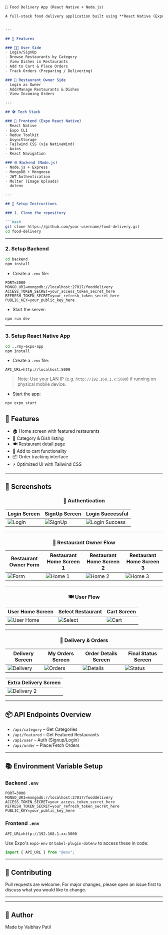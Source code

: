 ```markdown
🍔 Food Delivery App (React Native + Node.js)

A full-stack food delivery application built using **React Native (Expo)** for the frontend and **Node.js + MongoDB** for the backend. This app allows users to browse restaurants, place orders, track deliveries, and restaurant owners to manage their listings.


---

## 🚀 Features

### 🧑‍🍳 User Side
- Login/SignUp
- Browse Restaurants by Category
- View Dishes in Restaurants
- Add to Cart & Place Orders
- Track Orders (Preparing / Delivering)

### 🏢 Restaurant Owner Side
- Login as Owner
- Add/Manage Restaurants & Dishes
- View Incoming Orders

---

## 🛠️ Tech Stack

### 📱 Frontend (Expo React Native)
- React Native
- Expo CLI
- Redux Toolkit
- AsyncStorage
- Tailwind CSS (via NativeWind)
- Axios
- React Navigation

### 🌐 Backend (Node.js)
- Node.js + Express
- MongoDB + Mongoose
- JWT Authentication
- Multer (Image Uploads)
- dotenv

---

## 🔧 Setup Instructions

### 1. Clone the repository

```bash
git clone https://github.com/your-username/food-delivery.git
cd food-delivery
````

---

### 2. Setup Backend

```bash
cd backend
npm install
```

* Create a `.env` file:

```env
PORT=3000
MONGO_URI=mongodb://localhost:27017/fooddelivery
ACCESS_TOKEN_SECRET=your_access_token_secret_here
REFRESH_TOKEN_SECRET=your_refresh_token_secret_here
PUBLIC_KEY=your_public_key_here
```

* Start the server:

```bash
npm run dev
```

---

### 3. Setup React Native App

```bash
cd ../my-expo-app
npm install
```

* Create a `.env` file:

```env
API_URL=http://localhost:5000
```

> Note: Use your LAN IP (e.g. `http://192.168.1.x:5000`) if running on physical mobile device.

* Start the app:

```bash
npx expo start
```


## 🚀 Features

- 🏠 Home screen with featured restaurants
- 📂 Category & Dish listing
- 🍽️ Restaurant detail page
- 🛒 Add to cart functionality
- 📦 Order tracking interface
- ⚡ Optimized UI with Tailwind CSS

---

## 📸 Screenshots

<div align="center">

### 🔐 Authentication

| Login Screen | SignUp Screen | Login Successful |
|--------------|---------------|------------------|
| ![Login](./my-expo-app/assets/Screenshot_1753177431.png) | ![SignUp](./my-expo-app/assets/Screenshot_1753177448.png) | ![Login Success](./my-expo-app/assets/Screenshot_1753177564.png) |

---

### 🧾 Restaurant Owner Flow

| Restaurant Owner Form | Restaurant Home Screen 1 | Restaurant Home Screen 2 | Restaurant Home Screen 3 |
|------------------------|--------------------------|--------------------------|--------------------------|
| ![Form](./my-expo-app/assets/Screenshot_1753177587.png) | ![Home 1](./my-expo-app/assets/Screenshot_1753178174.png) | ![Home 2](./my-expo-app/assets/Screenshot_1753178697.png) | ![Home 3](./my-expo-app/assets/Screenshot_1753178689.png) |

---

### 🍽️ User Flow

| User Home Screen | Select Restaurant | Cart Screen |
|------------------|-------------------|-------------|
| ![User Home](./my-expo-app/assets/Screenshot_1753178576.png) | ![Select](./my-expo-app/assets/Screenshot_1753178585.png) | ![Cart](./my-expo-app/assets/Screenshot_1753178591.png) |

---

### 🚚 Delivery & Orders

| Delivery Screen | My Orders Screen | Order Details Screen | Final Status Screen |
|-----------------|------------------|-----------------------|---------------------|
| ![Delivery](./my-expo-app/assets/Screenshot_1753178599.png) | ![Orders](./my-expo-app/assets/Screenshot_1753178880.png) | ![Details](./my-expo-app/assets/Screenshot_1753178948.png) | ![Status](./my-expo-app/assets/Screenshot_1753178950.png) |

| Extra Delivery Screen |
|-----------------------|
| ![Delivery 2](./my-expo-app/assets/Screenshot_1753178594.png) |

</div>

---

## 📦 API Endpoints Overview

* `/api/category` – Get Categories
* `/api/featured` – Get Featured Restaurants
* `/api/user` – Auth (Signup/Login)
* `/api/order` – Place/Fetch Orders

---

## 📚 Environment Variable Setup

### Backend `.env`

```env
PORT=3000
MONGO_URI=mongodb://localhost:27017/fooddelivery
ACCESS_TOKEN_SECRET=your_access_token_secret_here
REFRESH_TOKEN_SECRET=your_refresh_token_secret_here
PUBLIC_KEY=your_public_key_here
```

### Frontend `.env`

```env
API_URL=http://192.168.1.xx:5000
```

Use Expo's `expo-env` or `babel-plugin-dotenv` to access these in code:

```ts
import { API_URL } from "@env";
```

---

## 🤝 Contributing

Pull requests are welcome. For major changes, please open an issue first to discuss what you would like to change.

---

---

## 🙌 Author

Made by Vaibhav Patil

```

